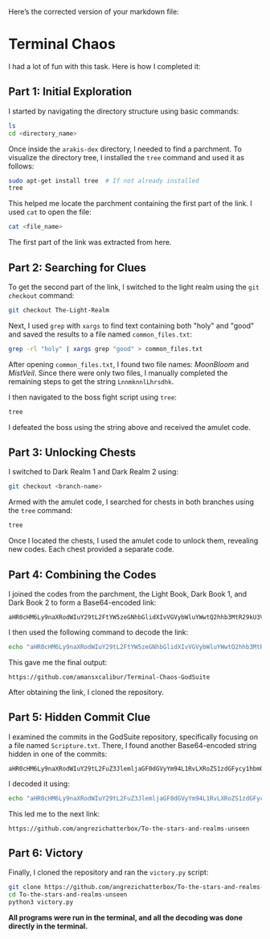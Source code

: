 Here’s the corrected version of your markdown file:

# Terminal Chaos

I had a lot of fun with this task. Here is how I completed it:

## Part 1: Initial Exploration
I started by navigating the directory structure using basic commands:

```bash
ls
cd <directory_name>
```

Once inside the `arakis-dex` directory, I needed to find a parchment. To visualize the directory tree, I installed the `tree` command and used it as follows:

```bash
sudo apt-get install tree  # If not already installed
tree
```

This helped me locate the parchment containing the first part of the link. I used `cat` to open the file:

```bash
cat <file_name>
```

The first part of the link was extracted from here.

## Part 2: Searching for Clues
To get the second part of the link, I switched to the light realm using the `git checkout` command:

```bash
git checkout The-Light-Realm
```

Next, I used `grep` with `xargs` to find text containing both "holy" and "good" and saved the results to a file named `common_files.txt`:

```bash
grep -rl "holy" | xargs grep "good" > common_files.txt
```

After opening `common_files.txt`, I found two file names: *MoonBloom* and *MistVeil*. Since there were only two files, I manually completed the remaining steps to get the string `LnnmknnlLhrsdhk`.

I then navigated to the boss fight script using `tree`:

```bash
tree
```

I defeated the boss using the string above and received the amulet code.

## Part 3: Unlocking Chests
I switched to Dark Realm 1 and Dark Realm 2 using:

```bash
git checkout <branch-name>
```

Armed with the amulet code, I searched for chests in both branches using the `tree` command:

```bash
tree
```

Once I located the chests, I used the amulet code to unlock them, revealing new codes. Each chest provided a separate code.

## Part 4: Combining the Codes
I joined the codes from the parchment, the Light Book, Dark Book 1, and Dark Book 2 to form a Base64-encoded link:

```
aHR0cHM6Ly9naXRodWIuY29tL2FtYW5zeGNhbGlidXIvVGVybWluYWwtQ2hhb3MtR29kU3VpdGU=
```

I then used the following command to decode the link:

```bash
echo "aHR0cHM6Ly9naXRodWIuY29tL2FtYW5zeGNhbGlidXIvVGVybWluYWwtQ2hhb3MtR29kU3VpdGU=" | base64 --decode
```

This gave me the final output:

```
https://github.com/amansxcalibur/Terminal-Chaos-GodSuite
```

After obtaining the link, I cloned the repository.

## Part 5: Hidden Commit Clue
I examined the commits in the GodSuite repository, specifically focusing on a file named `Scripture.txt`. There, I found another Base64-encoded string hidden in one of the commits:

```
aHR0cHM6Ly9naXRodWIuY29tL2FuZ3JlemljaGF0dGVyYm94L1RvLXRoZS1zdGFycy1hbmQtcmVhbG1zLXVuc2Vlbg==
```

I decoded it using:

```bash
echo "aHR0cHM6Ly9naXRodWIuY29tL2FuZ3JlemljaGF0dGVyYm94L1RvLXRoZS1zdGFycy1hbmQtcmVhbG1zLXVuc2Vlbg==" | base64 --decode
```

This led me to the next link:

```
https://github.com/angrezichatterbox/To-the-stars-and-realms-unseen
```

## Part 6: Victory
Finally, I cloned the repository and ran the `victory.py` script:

```bash
git clone https://github.com/angrezichatterbox/To-the-stars-and-realms-unseen
cd To-the-stars-and-realms-unseen
python3 victory.py
```

**All programs were run in the terminal, and all the decoding was done directly in the terminal.**
